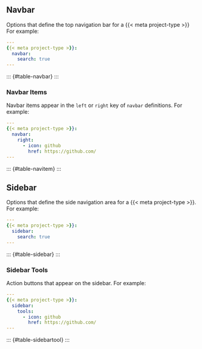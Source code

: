 
## Navbar

Options that define the top navigation bar for a {{< meta project-type >}} For example:

```yaml
---
{{< meta project-type >}}:
  navbar:
    search: true
---
```

::: {#table-navbar}
:::

### Navbar Items

Navbar items appear in the `left` or `right` key of `navbar` definitions. For example:

```yaml
---
{{< meta project-type >}}:
  navbar:
    right:
      - icon: github
        href: https://github.com/
---
```

::: {#table-navitem}
:::


## Sidebar

Options that define the side navigation area for a {{< meta project-type >}}. For example:

```yaml
---
{{< meta project-type >}}:
  sidebar:
    search: true
---
```

::: {#table-sidebar}
:::

### Sidebar Tools

Action buttons that appear on the sidebar. For example:

```yaml
---
{{< meta project-type >}}:
  sidebar:
    tools:
      - icon: github
        href: https://github.com/
---
```

::: {#table-sidebartool}
:::





